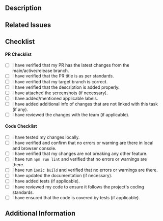 ## Description

<!-- Describe the changes introduced by this pull request -->

## Related Issues

<!-- List any related issues that are addressed or fixed by this pull request -->

## Checklist

<!-- Put an `x` in the boxes that apply. -->

#### PR Checklist

- [ ] I have verified that my PR has the latest changes from the main/active/release branch.
- [ ] I have verified that the PR title is as per standards.
- [ ] I have verified that my target branch is correct.
- [ ] I have verified that the description is added properly.
- [ ] I have attached the screenshots (if necessary).
- [ ] I have added/mentioned applicable labels.
- [ ] I have added additional info of changes that are not linked with this task (if any).
- [ ] I have reviewed the changes with the team (if applicable).

#### Code Checklist

- [ ] I have tested my changes locally.
- [ ] I have verified and confirm that no errors or warning are there in local and browser console.
- [ ] I have verified that my changes are not breaking any other feature.
- [ ] I have run `npm run lint` and verified that no errors or warnings are there.
- [ ] I have run `ionic build` and verified that no errors or warnings are there.
- [ ] I have updated the documentation (if necessary).
- [ ] I have added tests (if applicable).
- [ ] I have reviewed my code to ensure it follows the project's coding standards.
- [ ] I have ensured that the code is covered by tests (if applicable).

## Additional Information

<!-- Add any additional information or context that might be useful for reviewers -->
